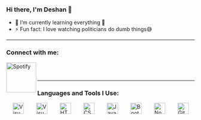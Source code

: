 ### Hi there, I'm Deshan 👋

- 🌱 I’m currently learning everything 🤣
- ⚡ Fun fact: I love watching politicians do dumb things😅
<hr>

### Connect with me:
<a href="https://open.spotify.com/user/31f2cubswonyx2rdyqwmhji5acbu?si=81ade8b717324338" target="_blank">
    <img align="left" alt="Spotify" width="80px" src="https://github.com/Deshan-Samarathunga/README-ICONS/blob/main/spotify%20transparent.gif"/>
</a>
<br />
<br />
<hr>

### Languages and Tools I Use:

<!DOCTYPE html>
<html lang="en">
<head>
    <title>Document</title>
</head>
<body>
    <div style="display: flex;flex-direction: row;">
        <img style="  margin-left: auto;
        margin-right: auto;"  alt="Visual Studio Code" width="30px" src="https://github.com/Deshan-Samarathunga/README-ICONS/blob/main/visual%20studio%20code.png" />
        <img style="  margin-left: auto;
        margin-right: auto;" alt="Visual Studio" width="30px" src="https://github.com/Deshan-Samarathunga/README-ICONS/blob/main/visual%20studio.png" />
        <img style="  margin-left: auto;
        margin-right: auto;" alt="HTML5" width="30px" src="https://github.com/Deshan-Samarathunga/README-ICONS/blob/main/html.png" />
        <img style="  margin-left: auto;
        margin-right: auto;" alt="CSS3" width="30px" src="https://github.com/Deshan-Samarathunga/README-ICONS/blob/main/css.png" />
        <img style="  margin-left: auto;
        margin-right: auto;" alt="JavaScript" width="30px" src="https://github.com/Deshan-Samarathunga/README-ICONS/blob/main/javascript.png" />
        <img style="  margin-left: auto;
        margin-right: auto;" alt="Bootstrap" width="30px" src="https://github.com/Deshan-Samarathunga/README-ICONS/blob/main/bootstrap.png" />
        <img style="  margin-left: auto;
        margin-right: auto;" alt="Node.js" width="30px" src="https://github.com/Deshan-Samarathunga/README-ICONS/blob/main/node%20js.png" />
        <img style="  margin-left: auto;
        margin-right: auto;" alt="GitHub" width="30px" src="https://github.com/Deshan-Samarathunga/README-ICONS/blob/main/github.png" />
    </div>
</body>
</html>

<!-- <img align="left" alt="Visual Studio Code" width="30px" src="https://github.com/Deshan-Samarathunga/README-ICONS/blob/main/visual%20studio%20code.png" />
<img align="left" alt="Visual Studio" width="30px" src="https://github.com/Deshan-Samarathunga/README-ICONS/blob/main/visual%20studio.png" />
<img align="left" alt="HTML5" width="30px" src="https://github.com/Deshan-Samarathunga/README-ICONS/blob/main/html.png" />
<img align="left" alt="CSS3" width="30px" src="https://github.com/Deshan-Samarathunga/README-ICONS/blob/main/css.png" />
<img align="left" alt="JavaScript" width="30px" src="https://github.com/Deshan-Samarathunga/README-ICONS/blob/main/javascript.png" />
<img align="left" alt="Bootstrap" width="30px" src="https://github.com/Deshan-Samarathunga/README-ICONS/blob/main/bootstrap.png" />
<img align="left" alt="Node.js" width="30px" src="https://github.com/Deshan-Samarathunga/README-ICONS/blob/main/node%20js.png" />
<img align="left" alt="GitHub" width="30px" src="https://github.com/Deshan-Samarathunga/README-ICONS/blob/main/github.png" /> -->